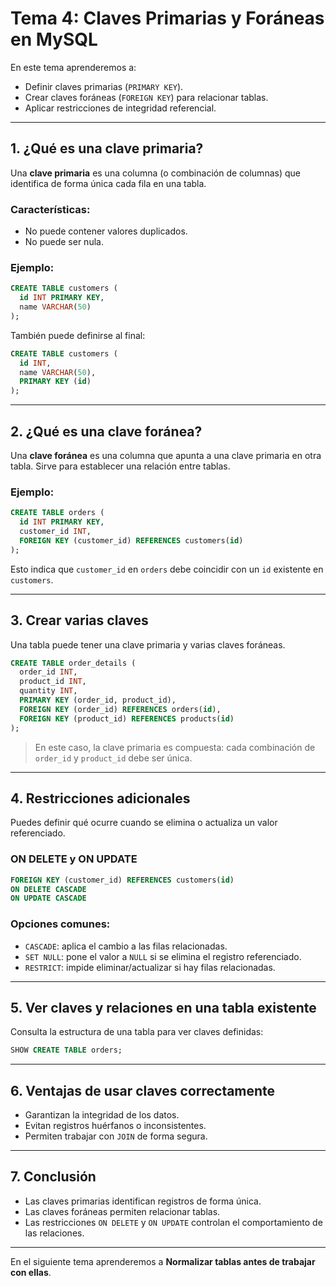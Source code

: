 # **Tema 4: Claves Primarias y Foráneas en MySQL**

En este tema aprenderemos a:

- Definir claves primarias (`PRIMARY KEY`).
- Crear claves foráneas (`FOREIGN KEY`) para relacionar tablas.
- Aplicar restricciones de integridad referencial.

---

## **1. ¿Qué es una clave primaria?**

Una **clave primaria** es una columna (o combinación de columnas) que identifica de forma única cada fila en una tabla.

### **Características:**

- No puede contener valores duplicados.
- No puede ser nula.

### **Ejemplo:**

```sql
CREATE TABLE customers (
  id INT PRIMARY KEY,
  name VARCHAR(50)
);
```

También puede definirse al final:

```sql
CREATE TABLE customers (
  id INT,
  name VARCHAR(50),
  PRIMARY KEY (id)
);
```

---

## **2. ¿Qué es una clave foránea?**

Una **clave foránea** es una columna que apunta a una clave primaria en otra tabla. Sirve para establecer una relación entre tablas.

### **Ejemplo:**

```sql
CREATE TABLE orders (
  id INT PRIMARY KEY,
  customer_id INT,
  FOREIGN KEY (customer_id) REFERENCES customers(id)
);
```

Esto indica que `customer_id` en `orders` debe coincidir con un `id` existente en `customers`.

---

## **3. Crear varias claves**

Una tabla puede tener una clave primaria y varias claves foráneas.

```sql
CREATE TABLE order_details (
  order_id INT,
  product_id INT,
  quantity INT,
  PRIMARY KEY (order_id, product_id),
  FOREIGN KEY (order_id) REFERENCES orders(id),
  FOREIGN KEY (product_id) REFERENCES products(id)
);
```

> En este caso, la clave primaria es compuesta: cada combinación de `order_id` y `product_id` debe ser única.

---

## **4. Restricciones adicionales**

Puedes definir qué ocurre cuando se elimina o actualiza un valor referenciado.

### **ON DELETE y ON UPDATE**

```sql
FOREIGN KEY (customer_id) REFERENCES customers(id)
ON DELETE CASCADE
ON UPDATE CASCADE
```

### **Opciones comunes:**

- `CASCADE`: aplica el cambio a las filas relacionadas.
- `SET NULL`: pone el valor a `NULL` si se elimina el registro referenciado.
- `RESTRICT`: impide eliminar/actualizar si hay filas relacionadas.

---

## **5. Ver claves y relaciones en una tabla existente**

Consulta la estructura de una tabla para ver claves definidas:

```sql
SHOW CREATE TABLE orders;
```

---

## **6. Ventajas de usar claves correctamente**

- Garantizan la integridad de los datos.
- Evitan registros huérfanos o inconsistentes.
- Permiten trabajar con `JOIN` de forma segura.

---

## **7. Conclusión**

- Las claves primarias identifican registros de forma única.
- Las claves foráneas permiten relacionar tablas.
- Las restricciones `ON DELETE` y `ON UPDATE` controlan el comportamiento de las relaciones.

---

En el siguiente tema aprenderemos a **Normalizar tablas antes de trabajar con ellas**.
